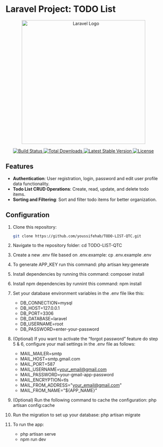 # Laravel Project: TODO List

<p align="center">
  <a href="https://laravel.com" target="_blank">
    <img src="https://raw.githubusercontent.com/laravel/art/master/logo-lockup/5%20SVG/2%20CMYK/1%20Full%20Color/laravel-logolockup-cmyk-red.svg" width="400" alt="Laravel Logo">
  </a>
</p>

<p align="center">
  <a href="https://github.com/laravel/framework/actions">
    <img src="https://github.com/laravel/framework/workflows/tests/badge.svg" alt="Build Status">
  </a>
  <a href="https://packagist.org/packages/laravel/framework">
    <img src="https://img.shields.io/packagist/dt/laravel/framework" alt="Total Downloads">
  </a>
  <a href="https://packagist.org/packages/laravel/framework">
    <img src="https://img.shields.io/packagist/v/laravel/framework" alt="Latest Stable Version">
  </a>
  <a href="https://packagist.org/packages/laravel/framework">
    <img src="https://img.shields.io/packagist/l/laravel/framework" alt="License">
  </a>
</p>

## Features

- **Authentication**: User registration, login, password and edit user profile data functionality.
- **Todo List CRUD Operations**: Create, read, update, and delete todo items.
- **Sorting and Filtering**: Sort and filter todo items for better organization.

## Configuration

1. Clone this repository:

   ```bash
   git clone https://github.com/youssifehab/TODO-LIST-QTC.git

2. Navigate to the repository folder: cd TODO-LIST-QTC

3. Create a new .env file based on .env.example: cp .env.example .env

4. To generate APP_KEY run this command: php artisan key:generate

5. Install dependencies by running this command: composer install

6. Install npm dependencies by runnint this command: npm install

7. Set your database environment variables in the .env file like this:
    - DB_CONNECTION=mysql
    - DB_HOST=127.0.0.1
    - DB_PORT=3306
    - DB_DATABASE=laravel
    - DB_USERNAME=root
    - DB_PASSWORD=enter-your-password

8. (Optional) If you want to activate the “forgot password” feature do step 5 & 6, configure your mail settings in the .env file as follows:
    - MAIL_MAILER=smtp
    - MAIL_HOST=smtp.gmail.com
    - MAIL_PORT=587
    - MAIL_USERNAME=your_email@gmail.com
    - MAIL_PASSWORD=your-gmail-app-password
    - MAIL_ENCRYPTION=tls
    - MAIL_FROM_ADDRESS="your_email@gmail.com"
    - MAIL_FROM_NAME="${APP_NAME}"

9. (Optional) Run the following command to cache the configuration: php artisan config:cache

10. Run the migration to set up your database: php artisan migrate

11. To run the app:
    - php artisan serve
    - npm run dev


